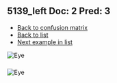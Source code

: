 ## 5139_left Doc: 2 Pred: 3
- [Back to confusion matrix](https://github.com/juliandewit/kaggle_retinopathy/blob/master/matrix.md)
- [Back to list](https://github.com/juliandewit/kaggle_retinopathy/blob/master/lists/23/list.md)
- [Next example in list](https://github.com/juliandewit/kaggle_retinopathy/blob/master/lists/23/51/5156_left.md)

![Eye](https://retinopaty.blob.core.windows.net/size1024/5139_left_2.jpeg)

### 

![Eye]()
